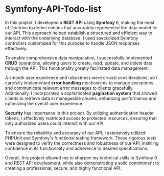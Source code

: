 # Symfony-API-Todo-list

In this project, I developed a **REST API** using **Symfony** 6, making the most of Doctrine to define entities that accurately represented the data model for our API. This approach helped establish a structured and efficient way to interact with the underlying database. I used specialized Symfony controllers customized for this purpose to handle JSON responses effectively.

To enable comprehensive data manipulation, I successfully implemented **CRUD** operations, allowing users to create, read, update, and delete data through the API. This functionality greatly facilitated data management.

A smooth user experience and robustness were crucial considerations, so I carefully implemented **error handling** mechanisms to manage exceptions and communicate relevant error messages to clients gracefully. Additionally, I incorporated a sophisticated **pagination system** that allowed clients to retrieve data in manageable chunks, enhancing performance and optimizing the overall user experience.

**Security** has importance in this project. By utilizing authentication header tokens, I effectively restricted access to protected resources, ensuring that only authorized users could interact with our API.

To ensure the reliability and accuracy of our API, I extensively utilized PHPUnit and Symfony's functional testing framework. These rigorous tests were designed to verify the correctness and robustness of our API, instilling confidence in its functionality and adherence to desired specifications.

Overall, this project allowed me to sharpen my technical skills in Symfony 6 and REST API development, while also demonstrating a solid commitment to creating a professional, secure, and highly functional API.
